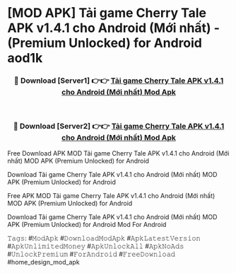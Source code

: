 # [MOD APK] Tải game Cherry Tale APK v1.4.1 cho Android (Mới nhất)  - (Premium Unlocked) for Android aod1k



<div align="center">
<h3>🔴 Download [Server1] 👉👉 <a href="https://momento.my/?title=Tải_game_Cherry_Tale_APK_v1.4.1_cho_Android_(Mới_nhất)_">Tải game Cherry Tale APK v1.4.1 cho Android (Mới nhất)  Mod Apk</a></h3><br>

<h3>🔴 Download [Server2] 👉👉 <a href="https://momento.my/?title=Tải_game_Cherry_Tale_APK_v1.4.1_cho_Android_(Mới_nhất)_">Tải game Cherry Tale APK v1.4.1 cho Android (Mới nhất)  Mod Apk</a></h3>
</div>



Free Download APK MOD Tải game Cherry Tale APK v1.4.1 cho Android (Mới nhất)  MOD APK (Premium Unlocked) for Android

Download Tải game Cherry Tale APK v1.4.1 cho Android (Mới nhất)  MOD APK (Premium Unlocked) for Android

Free APK MOD Tải game Cherry Tale APK v1.4.1 cho Android (Mới nhất)  MOD APK (Premium Unlocked) for Android

Download Tải game Cherry Tale APK v1.4.1 cho Android (Mới nhất)  MOD APK (Premium Unlocked) for Android Mod For Android

𝚃𝚊𝚐𝚜: #𝙼𝚘𝚍𝙰𝚙𝚔 #𝙳𝚘𝚠𝚗𝚕𝚘𝚊𝚍𝙼𝚘𝚍𝙰𝚙𝚔 #𝙰𝚙𝚔𝙻𝚊𝚝𝚎𝚜𝚝𝚅𝚎𝚛𝚜𝚒𝚘𝚗 #𝙰𝚙𝚔𝚄𝚗𝚕𝚒𝚖𝚒𝚝𝚎𝚍𝙼𝚘𝚗𝚎𝚢 #𝙰𝚙𝚔𝚄𝚗𝚕𝚘𝚌𝚔𝙰𝚕𝚕 #𝙰𝚙𝚔𝙽𝚘𝙰𝚍𝚜 #𝚄𝚗𝚕𝚘𝚌𝚔𝙿𝚛𝚎𝚖𝚒𝚞𝚖 #𝙵𝚘𝚛𝙰𝚗𝚍𝚛𝚘𝚒𝚍 #𝙵𝚛𝚎𝚎𝙳𝚘𝚠𝚗𝚕𝚘𝚊𝚍 #home_design_mod_apk
